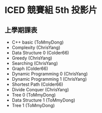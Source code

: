 # ICED 競賽組 5th 投影片

## 上學期課表

- C++ basic	            (ToMmyDong)
- Complexity	        (ChrisYang)
- Data Structure 0	    (Colder66)
- Greedy	            (ChrisYang)
- Searching	            (ChrisYang)
- Graph             	(Colder66)
- Dynamic Programming 0	(ChrisYang)
- Dynamic Programming 1	(ChrisYang)
- Shortest Path	        (Colder66)
- Divide Conquer	    (ChrisYang)
- Tree 0	            (ToMmyDong)
- Data Structure 1	    (ToMmyDong)
- Tree 1	            (ToMmyDong)